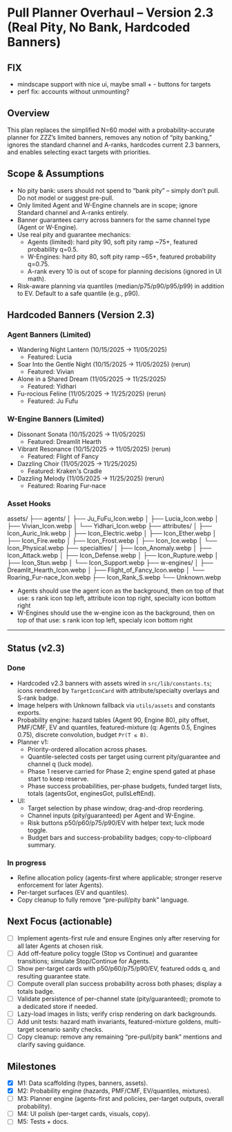 # Pull Planner Overhaul – Version 2.3 (Real Pity, No Bank, Hardcoded Banners)

## FIX

- mindscape support with nice ui, maybe small + - buttons for targets
- perf fix: accounts without unmounting?

## Overview

This plan replaces the simplified N=60 model with a probability-accurate planner for ZZZ’s limited banners, removes any notion of “pity banking,” ignores the standard channel and A-ranks, hardcodes current 2.3 banners, and enables selecting exact targets with priorities.

## Scope & Assumptions

- No pity bank: users should not spend to “bank pity” – simply don’t pull. Do not model or suggest pre-pull.
- Only limited Agent and W-Engine channels are in scope; ignore Standard channel and A-ranks entirely.
- Banner guarantees carry across banners for the same channel type (Agent or W-Engine).
- Use real pity and guarantee mechanics:
  - Agents (limited): hard pity 90, soft pity ramp ~75+, featured probability q=0.5.
  - W-Engines: hard pity 80, soft pity ramp ~65+, featured probability q=0.75.
  - A-rank every 10 is out of scope for planning decisions (ignored in UI math).
- Risk-aware planning via quantiles (median/p75/p90/p95/p99) in addition to EV. Default to a safe quantile (e.g., p90).

## Hardcoded Banners (Version 2.3)

### Agent Banners (Limited)

- Wandering Night Lantern (10/15/2025 → 11/05/2025)
  - Featured: Lucia
- Soar Into the Gentle Night (10/15/2025 → 11/05/2025) (rerun)
  - Featured: Vivian
- Alone in a Shared Dream (11/05/2025 → 11/25/2025)
  - Featured: Yidhari
- Fu-rocious Feline (11/05/2025 → 11/25/2025) (rerun)
  - Featured: Ju Fufu

### W-Engine Banners (Limited)

- Dissonant Sonata (10/15/2025 → 11/05/2025)
  - Featured: Dreamlit Hearth
- Vibrant Resonance (10/15/2025 → 11/05/2025) (rerun)
  - Featured: Flight of Fancy
- Dazzling Choir (11/05/2025 → 11/25/2025)
  - Featured: Kraken's Cradle
- Dazzling Melody (11/05/2025 → 11/25/2025) (rerun)
  - Featured: Roaring Fur-nace

### Asset Hooks

assets/
├── agents/
│   ├── Ju_FuFu_Icon.webp
│   ├── Lucia_Icon.webp
│   ├── Vivian_Icon.webp
│   └── Yidhari_Icon.webp
├── attributes/
│   ├── Icon_Auric_Ink.webp
│   ├── Icon_Electric.webp
│   ├── Icon_Ether.webp
│   ├── Icon_Fire.webp
│   ├── Icon_Frost.webp
│   ├── Icon_Ice.webp
│   └── Icon_Physical.webp
├── specialties/
│   ├── Icon_Anomaly.webp
│   ├── Icon_Attack.webp
│   ├── Icon_Defense.webp
│   ├── Icon_Rupture.webp
│   ├── Icon_Stun.webp
│   └── Icon_Support.webp
├── w-engines/
│   ├── Dreamlit_Hearth_Icon.webp
│   ├── Flight_of_Fancy_Icon.webp
│   └── Roaring_Fur-nace_Icon.webp
├── Icon_Rank_S.webp
└── Unknown.webp

- Agents should use the agent icon as the background, then on top of that use: s rank icon top left, attribute icon top right, specialty icon bottom right
- W-Engines should use the w-engine icon as the background, then on top of that use: s rank icon top left, specialy icon bottom right

---

## Status (v2.3)

### Done

- Hardcoded v2.3 banners with assets wired in `src/lib/constants.ts`; icons rendered by `TargetIconCard` with attribute/specialty overlays and S-rank badge.
- Image helpers with Unknown fallback via `utils/assets` and constants exports.
- Probability engine: hazard tables (Agent 90, Engine 80), pity offset, PMF/CMF, EV and quantiles, featured-mixture (q: Agents 0.5, Engines 0.75), discrete convolution, budget `Pr(T ≤ B)`.
- Planner v1:
  - Priority-ordered allocation across phases.
  - Quantile-selected costs per target using current pity/guarantee and channel q (luck mode).
  - Phase 1 reserve carried for Phase 2; engine spend gated at phase start to keep reserve.
  - Phase success probabilities, per-phase budgets, funded target lists, totals (agentsGot, enginesGot, pullsLeftEnd).
- UI:
  - Target selection by phase window; drag-and-drop reordering.
  - Channel inputs (pity/guaranteed) per Agent and W-Engine.
  - Risk buttons p50/p60/p75/p90/EV with helper text; luck mode toggle.
  - Budget bars and success-probability badges; copy-to-clipboard summary.

### In progress

- Refine allocation policy (agents-first where applicable; stronger reserve enforcement for later Agents).
- Per-target surfaces (EV and quantiles).
- Copy cleanup to fully remove “pre-pull/pity bank” language.

## Next Focus (actionable)

- [ ] Implement agents-first rule and ensure Engines only after reserving for all later Agents at chosen risk.
- [ ] Add off-feature policy toggle (Stop vs Continue) and guarantee transitions; simulate Stop/Continue for Agents.
- [ ] Show per-target cards with p50/p60/p75/p90/EV, featured odds q, and resulting guarantee state.
- [ ] Compute overall plan success probability across both phases; display a totals badge.
- [ ] Validate persistence of per-channel state (pity/guaranteed); promote to a dedicated store if needed.
- [ ] Lazy-load images in lists; verify crisp rendering on dark backgrounds.
- [ ] Add unit tests: hazard math invariants, featured-mixture goldens, multi-target scenario sanity checks.
- [ ] Copy cleanup: remove any remaining “pre-pull/pity bank” mentions and clarify saving guidance.

## Milestones

- [x] M1: Data scaffolding (types, banners, assets).
- [x] M2: Probability engine (hazards, PMF/CMF, EV/quantiles, mixtures).
- [ ] M3: Planner engine (agents-first and policies, per-target outputs, overall probability).
- [ ] M4: UI polish (per-target cards, visuals, copy).
- [ ] M5: Tests + docs.
